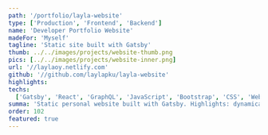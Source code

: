 ```yaml
---
path: '/portfolio/layla-website'
type: ['Production', 'Frontend', 'Backend']
name: 'Developer Portfolio Website'
madeFor: 'Myself'
tagline: 'Static site built with Gatsby'
thumb: ../../images/projects/website-thumb.png
pics: [../../images/projects/website-inner.png]
url: '//laylaoy.netlify.com'
github: '//github.com/laylapku/layla-website'
highlights:
techs:
  ['Gatsby', 'React', 'GraphQL', 'JavaScript', 'Bootstrap', 'CSS', 'Webpack']
summa: 'Static personal website built with Gatsby. Highlights: dynamically generated pages from markdown and data files, continuous deployment and form handling through 3rd-party API integrations.'
order: 102
featured: true
---
```


